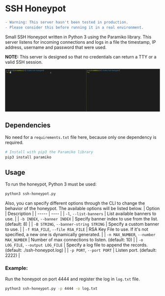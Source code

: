# SSH Honeypot
```diff
- Warning: This server hasn't been tested in production.
- Please consider this before running it in a real environment.
```
Small SSH Honeypot written in Python 3 using the Paramiko library. This server listens for incoming connections and logs in a file the timestamp, IP address, username and password that were used.

**NOTE:** This server is designed so that no credentials can return a TTY or a valid SSH session.

![](media/demo.gif)

## Dependencies
No need for a `requirements.txt` file here,  because only one dependency is required.
```bash
# Install with pip3 the Paramiko library
pip3 install paramiko
```

## Usage
To run the honeypot, Python 3 must be used:
```bash
python3 ssh-honeypot.py
```
Also, you can specify different options through the CLI to change the behavior of the honeypot. The available options will be listed below.
| Option | Description |
| ----- | ---- |
| `-l`, `--list-banners` | List available banners to use. |
| `-b INDEX`, `--banner INDEX` | Specify banner index to use from the list. (default: 8) |
| `-B STRING`, `--banner-string STRING` | Specify a custom banner to use. |
| `-f RSA_FILE`, `--file RSA_FILE` | RSA Key File to use. If it's not specified, a new one is dynamically generated. |
| `-n MAX_NUMBER`, `--number MAX_NUMBER` | Number of max connections to listen. (default: 10) |
| `-o LOG_FILE`, `--output LOG_FILE` | Specify a log file to append the records. (default: ./ssh-honeypot.log) |
| `-p PORT`, `--port PORT` | Listen port. (default: 2222) |

### Example:
Run the honeypot on port 4444 and register the log in `log.txt` file.
```bash
python3 ssh-honeypot.py -p 4444 -o log.txt
```
